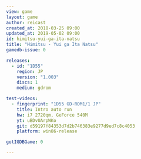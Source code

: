 ```yaml
---
view: game
layout: game
author: reicast
created_at: 2018-03-25 09:00
updated_at: 2019-05-02 09:00
id: himitsu-yui-ga-ita-natsu
title: "Himitsu - Yui ga Ita Natsu"
gamedb-issue: 0

releases:
  - id: "1D55"
    region: JP
    version: "1.003"
    discs: 1
    medium: gdrom

test-videos:
  - fingerprint: "1D55 GD-ROM1/1 JP"
    title: Intro auto run
    hw: i7 2720qm, GeForce 540M
    yt: uBDvUArpWKo
    git: d59197f84353d7d2b746383e9277d9ed7c8c4053
    platform: win86-release

gotIGDBGame: 0

---
```

